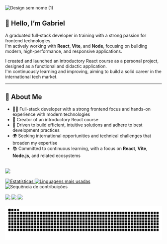 <img width="1128" height="191" alt="Design sem nome (1)" src="https://github.com/user-attachments/assets/16197bde-47a4-4d90-9b29-f2c8855898ad" />

## 👋 Hello, I’m Gabriel

A graduated full-stack developer in training with a strong passion for frontend technologies.  
I'm actively working with **React**, **Vite**, and **Node**, focusing on building modern, high-performance, and responsive applications.

I created and launched an introductory React course as a personal project, designed as a functional and didactic application.  
I'm continuously learning and improving, aiming to build a solid career in the international tech market.

---

## 💼 About Me

- 🧑‍💻 Full-stack developer with a strong frontend focus and hands-on experience with modern technologies  
- 🚀 Creator of an introductory React course  
- 🎯 Driven to build efficient, intuitive solutions and adhere to best development practices  
- 🌍 Seeking international opportunities and technical challenges that broaden my expertise  
- 📚 Committed to continuous learning, with a focus on **React**, **Vite**, **Node.js**, and related ecosystems

<br>

<div>
  <img align="center" src="https://skillicons.dev/icons?i=windows,ubuntu,vscode,html,css,js,ts,nodejs,react,vite,tailwindcss,robloxstudio,lua">
</div>

<br>

<div> 
  <a href="https://github.com/gabrifgaraujo"> 
    <img width="49%" src="https://github-readme-stats.vercel.app/api?username=gabrifgaraujo&show_icons=true&theme=transparent&bg_color=0d1117&title_color=5D6DFF&icon_color=5D6DFF&border_color=2f3742" alt="Estatísticas" /> 
    <img width="37%" src="https://github-readme-stats.vercel.app/api/top-langs/?username=gabrifgaraujo&layout=compact&theme=transparent&bg_color=0d1117&title_color=5D6DFF&border_color=2f3742" alt="Linguagens mais usadas" />
  </a>
</div>

<div> 
  <img src="https://streak-stats.demolab.com?user=gabrifgaraujo&theme=dark&background=0d1117&border=2f3742&stroke=2f3742&ring=5D6DFF&fire=5D6DFF&currStreakLabel=FFFFFF" alt="Sequência de contribuições" />
</div>

<br>

<div> 
  <a href="https://www.instagram.com/biel_fp_araujo/" target="_blank">
    <img src="https://img.shields.io/badge/-Instagram-%23E4405F?style=for-the-badge&logo=instagram&logoColor=white">
  </a>
  <a href="mailto:gabrifelipegf@gmail.com">
    <img src="https://img.shields.io/badge/-Gmail-%23333?style=for-the-badge&logo=gmail&logoColor=red">
  </a>
  <a href="https://www.linkedin.com/in/gabriel-felipe-7392a5264/" target="_blank">
    <img src="https://img.shields.io/badge/-LinkedIn-%230077B5?style=for-the-badge&logo=linkedin&logoColor=white">
  </a> 
</div>

<br>

<div>
  <picture>
    <source media="(prefers-color-scheme: dark)" srcset="https://raw.githubusercontent.com/bluebeagbb/bluebeagbb/output/github-contribution-grid-snake-dark.svg">
    <source media="(prefers-color-scheme: light)" srcset="https://raw.githubusercontent.com/bluebeagbb/bluebeagbb/output/github-contribution-grid-snake.svg">
    <img alt="github contribution grid snake animation" src="https://raw.githubusercontent.com/bluebeagbb/bluebeagbb/output/github-contribution-grid-snake.svg">
  </picture>
</div>
